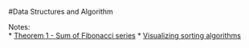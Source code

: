 #Data Structures and Algorithm

Notes:   
    * [Theorem 1 - Sum of Fibonacci series](http://mathforum.org/library/drmath/view/52707.html)
    * [Visualizing sorting algorithms](https://www.toptal.com/developers/sorting-algorithms/)